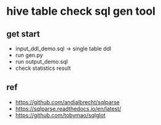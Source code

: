 # hive table check sql gen tool

## get start

* input_ddl_demo.sql -> single table ddl
* run gen.py
* run output_demo.sql
* check statistics result

## ref

* https://github.com/andialbrecht/sqlparse
* https://sqlparse.readthedocs.io/en/latest/
* https://github.com/tobymao/sqlglot
